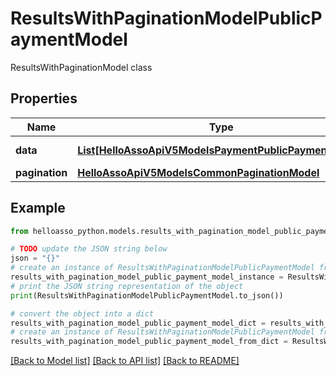 # ResultsWithPaginationModelPublicPaymentModel

ResultsWithPaginationModel class

## Properties

Name | Type | Description | Notes
------------ | ------------- | ------------- | -------------
**data** | [**List[HelloAssoApiV5ModelsPaymentPublicPaymentModel]**](HelloAssoApiV5ModelsPaymentPublicPaymentModel.md) | Data property | [optional] 
**pagination** | [**HelloAssoApiV5ModelsCommonPaginationModel**](HelloAssoApiV5ModelsCommonPaginationModel.md) |  | [optional] 

## Example

```python
from helloasso_python.models.results_with_pagination_model_public_payment_model import ResultsWithPaginationModelPublicPaymentModel

# TODO update the JSON string below
json = "{}"
# create an instance of ResultsWithPaginationModelPublicPaymentModel from a JSON string
results_with_pagination_model_public_payment_model_instance = ResultsWithPaginationModelPublicPaymentModel.from_json(json)
# print the JSON string representation of the object
print(ResultsWithPaginationModelPublicPaymentModel.to_json())

# convert the object into a dict
results_with_pagination_model_public_payment_model_dict = results_with_pagination_model_public_payment_model_instance.to_dict()
# create an instance of ResultsWithPaginationModelPublicPaymentModel from a dict
results_with_pagination_model_public_payment_model_from_dict = ResultsWithPaginationModelPublicPaymentModel.from_dict(results_with_pagination_model_public_payment_model_dict)
```
[[Back to Model list]](../README.md#documentation-for-models) [[Back to API list]](../README.md#documentation-for-api-endpoints) [[Back to README]](../README.md)


